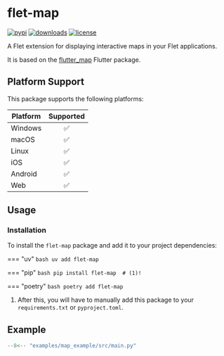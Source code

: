 # flet-map

[![pypi](https://img.shields.io/pypi/v/flet-map.svg)](https://pypi.python.org/pypi/flet-map)
[![downloads](https://static.pepy.tech/badge/flet-map/month)](https://pepy.tech/project/flet-map)
[![license](https://img.shields.io/github/license/flet-dev/flet-map.svg)](https://github.com/flet-dev/flet-map/blob/main/LICENSE)

A Flet extension for displaying interactive maps in your Flet applications.

It is based on the [flutter_map](https://pub.dev/packages/flutter_map) Flutter package.

## Platform Support

This package supports the following platforms:

| Platform | Supported |
|----------|:---------:|
| Windows  |     ✅     |
| macOS    |     ✅     |
| Linux    |     ✅     |
| iOS      |     ✅     |
| Android  |     ✅     |
| Web      |     ✅     |

## Usage

### Installation

To install the `flet-map` package and add it to your project dependencies:

=== "uv"
    ```bash
    uv add flet-map
    ```

=== "pip"
    ```bash
    pip install flet-map  # (1)!
    ```

=== "poetry"
    ```bash
    poetry add flet-map
    ```

1. After this, you will have to manually add this package to your `requirements.txt` or `pyproject.toml`.

## Example

```python title="main.py"
--8<-- "examples/map_example/src/main.py"
```

